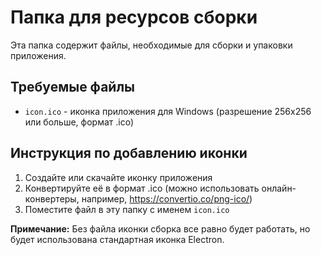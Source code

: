 # Папка для ресурсов сборки

Эта папка содержит файлы, необходимые для сборки и упаковки приложения.

## Требуемые файлы

- `icon.ico` - иконка приложения для Windows (разрешение 256x256 или больше, формат .ico)

## Инструкция по добавлению иконки

1. Создайте или скачайте иконку приложения
2. Конвертируйте её в формат .ico (можно использовать онлайн-конвертеры, например, https://convertio.co/png-ico/)
3. Поместите файл в эту папку с именем `icon.ico`

**Примечание:** Без файла иконки сборка все равно будет работать, но будет использована стандартная иконка Electron.
